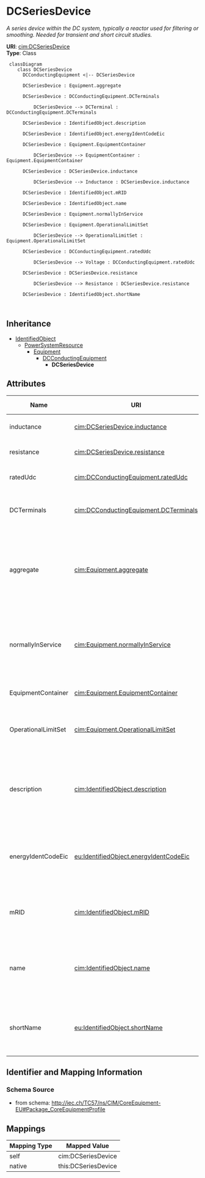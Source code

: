 # DCSeriesDevice


_A series device within the DC system, typically a reactor used for filtering or smoothing.  Needed for transient and short circuit studies._





**URI**: [cim:DCSeriesDevice](http://iec.ch/TC57/CIM100#DCSeriesDevice)<br />
**Type**: Class




```mermaid
 classDiagram
    class DCSeriesDevice
      DCConductingEquipment <|-- DCSeriesDevice
      
      DCSeriesDevice : Equipment.aggregate
        
      DCSeriesDevice : DCConductingEquipment.DCTerminals
        
          DCSeriesDevice --> DCTerminal : DCConductingEquipment.DCTerminals
        
      DCSeriesDevice : IdentifiedObject.description
        
      DCSeriesDevice : IdentifiedObject.energyIdentCodeEic
        
      DCSeriesDevice : Equipment.EquipmentContainer
        
          DCSeriesDevice --> EquipmentContainer : Equipment.EquipmentContainer
        
      DCSeriesDevice : DCSeriesDevice.inductance
        
          DCSeriesDevice --> Inductance : DCSeriesDevice.inductance
        
      DCSeriesDevice : IdentifiedObject.mRID
        
      DCSeriesDevice : IdentifiedObject.name
        
      DCSeriesDevice : Equipment.normallyInService
        
      DCSeriesDevice : Equipment.OperationalLimitSet
        
          DCSeriesDevice --> OperationalLimitSet : Equipment.OperationalLimitSet
        
      DCSeriesDevice : DCConductingEquipment.ratedUdc
        
          DCSeriesDevice --> Voltage : DCConductingEquipment.ratedUdc
        
      DCSeriesDevice : DCSeriesDevice.resistance
        
          DCSeriesDevice --> Resistance : DCSeriesDevice.resistance
        
      DCSeriesDevice : IdentifiedObject.shortName
        
      
```





## Inheritance
* [IdentifiedObject](IdentifiedObject.md)
    * [PowerSystemResource](PowerSystemResource.md)
        * [Equipment](Equipment.md)
            * [DCConductingEquipment](DCConductingEquipment.md)
                * **DCSeriesDevice**



## Attributes


| Name | URI | Cardinality and Range | Description | Inheritance |
| ---  | --- | --- | --- | --- |
| inductance | [cim:DCSeriesDevice.inductance](http://iec.ch/TC57/CIM100#DCSeriesDevice.inductance) | 1..1 <br />  [Inductance](Inductance.md)  | Inductance of the device | direct |
| resistance | [cim:DCSeriesDevice.resistance](http://iec.ch/TC57/CIM100#DCSeriesDevice.resistance) | 1..1 <br />  [Resistance](Resistance.md)  | Resistance of the DC device | direct |
| ratedUdc | [cim:DCConductingEquipment.ratedUdc](http://iec.ch/TC57/CIM100#DCConductingEquipment.ratedUdc) | 1..1 <br />  [Voltage](Voltage.md)  | Rated DC device voltage | [DCConductingEquipment](DCConductingEquipment.md) |
| DCTerminals | [cim:DCConductingEquipment.DCTerminals](http://iec.ch/TC57/CIM100#DCConductingEquipment.DCTerminals) | 0..* <br />  [DCTerminal](DCTerminal.md)  | A DC conducting equipment has DC terminals | [DCConductingEquipment](DCConductingEquipment.md) |
| aggregate | [cim:Equipment.aggregate](http://iec.ch/TC57/CIM100#Equipment.aggregate) | 0..1 <br />  boolean  | The aggregate flag provides an alternative way of representing an aggregated ... | [Equipment](Equipment.md) |
| normallyInService | [cim:Equipment.normallyInService](http://iec.ch/TC57/CIM100#Equipment.normallyInService) | 0..1 <br />  boolean  | Specifies the availability of the equipment under normal operating conditions | [Equipment](Equipment.md) |
| EquipmentContainer | [cim:Equipment.EquipmentContainer](http://iec.ch/TC57/CIM100#Equipment.EquipmentContainer) | 0..1 <br />  [EquipmentContainer](EquipmentContainer.md)  | Container of this equipment | [Equipment](Equipment.md) |
| OperationalLimitSet | [cim:Equipment.OperationalLimitSet](http://iec.ch/TC57/CIM100#Equipment.OperationalLimitSet) | 0..* <br />  [OperationalLimitSet](OperationalLimitSet.md)  | The operational limit sets associated with this equipment | [Equipment](Equipment.md) |
| description | [cim:IdentifiedObject.description](http://iec.ch/TC57/CIM100#IdentifiedObject.description) | 0..1 <br />  string  | The description is a free human readable text describing or naming the object | [IdentifiedObject](IdentifiedObject.md) |
| energyIdentCodeEic | [eu:IdentifiedObject.energyIdentCodeEic](http://iec.ch/TC57/CIM100-European#IdentifiedObject.energyIdentCodeEic) | 0..1 <br />  string  | The attribute is used for an exchange of the EIC code (Energy identification ... | [IdentifiedObject](IdentifiedObject.md) |
| mRID | [cim:IdentifiedObject.mRID](http://iec.ch/TC57/CIM100#IdentifiedObject.mRID) | 1..1 <br />  string  | Master resource identifier issued by a model authority | [IdentifiedObject](IdentifiedObject.md) |
| name | [cim:IdentifiedObject.name](http://iec.ch/TC57/CIM100#IdentifiedObject.name) | 1..1 <br />  string  | The name is any free human readable and possibly non unique text naming the o... | [IdentifiedObject](IdentifiedObject.md) |
| shortName | [eu:IdentifiedObject.shortName](http://iec.ch/TC57/CIM100-European#IdentifiedObject.shortName) | 0..1 <br />  string  | The attribute is used for an exchange of a human readable short name with len... | [IdentifiedObject](IdentifiedObject.md) |









## Identifier and Mapping Information







### Schema Source


* from schema: http://iec.ch/TC57/ns/CIM/CoreEquipment-EU#Package_CoreEquipmentProfile





## Mappings

| Mapping Type | Mapped Value |
| ---  | ---  |
| self | cim:DCSeriesDevice |
| native | this:DCSeriesDevice |




